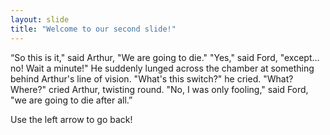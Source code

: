 ```yaml
---
layout: slide
title: "Welcome to our second slide!"
---
```

“So this is it," said Arthur, "We are going to die."
"Yes," said Ford, "except... no! Wait a minute!" He suddenly lunged across the chamber at something behind Arthur's line of vision. "What's this switch?" he cried.
"What? Where?" cried Arthur, twisting round.
"No, I was only fooling," said Ford, "we are going to die after all.”

Use the left arrow to go back!
